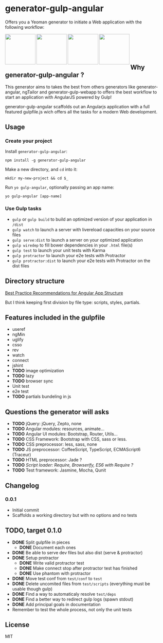 # generator-gulp-angular

Offers you a Yeoman generator to initiate a Web application with the following workflow:

<img height="100" align="left" src="https://raw.githubusercontent.com/yeoman/yeoman.io/master/app/assets/img/bullet-yo.gif">

<img height="100" align="left" src="http://bower.io/img/bower-logo.png">

<img height="100" align="left" src="https://s3.amazonaws.com/media-p.slid.es/uploads/hugojosefson/images/86267/angularjs-logo.png">

<img height="100" align="left" src="https://raw.github.com/gulpjs/artwork/master/gulp.png">

<br><br><br><br>

## Why generator-gulp-angular ?

This generator aims to takes the best from others generators like generator-angular, ngTailor and generator-gulp-webapp to offers the best workflow to start an application with AngularJS powered by Gulp!

generator-gulp-angular scaffolds out an Angularjs application with a full featured gulpfile.js wich offers all the tasks for a modern Web development.

## Usage

### Create your project

Install `generator-gulp-angular`:
```
npm install -g generator-gulp-angular
```

Make a new directory, and `cd` into it:
```
mkdir my-new-project && cd $_
```

Run `yo gulp-angular`, optionally passing an app name:
```
yo gulp-angular [app-name]
```

### Use Gulp tasks

* `gulp` or `gulp build` to build an optimized version of your application in `/dist`
* `gulp watch` to launch a server with livereload capacities on your source files
* `gulp serve:dist` to launch a server on your optimized application
* `gulp wiredep` to fill bower dependencies in your `.html` file(s)
* `gulp test` to launch your unit tests with Karma
* `gulp protractor` to launch your e2e tests with Protractor
* `gulp protractor:dist` to launch your e2e tests with Protractor on the dist files

## Directory structure

[Best Practice Recommendations for Angular App Structure](https://docs.google.com/document/d/1XXMvReO8-Awi1EZXAXS4PzDzdNvV6pGcuaF4Q9821Es/pub)

But I think keeping first division by file type: scripts, styles, partials.

## Features included in the gulpfile
* useref
* ngMin
* uglify
* csso
* rev
* watch
* connect
* jshint
* **TODO** image optimization
* **TODO** lazy
* **TODO** browser sync
* Unit test
* e2e test
* **TODO** partials bundeling in js

## Questions the generator will asks
* **TODO** jQuery: jQuery, Zepto, none
* **TODO** Angular modules: resources, animate...
* **TODO** Angular UI modules: Bootstrap, Router, Utils...
* **TODO** CSS Framework: Bootstrap with CSS, sass or less.
* **TODO** CSS preprocessor: less, sass, none
* **TODO** JS preprocessor: CoffeeScript, TypeScript, ECMAScript6 (Traceur)
* **TODO** HTML preprocessor: Jade ?
* **TODO** *Script loader: Require, Browserify, ES6 with Require ?*
* **TODO** Test framework: Jasmine, Mocha, Qunit

## Changelog

### 0.0.1

* Initial commit
* Scaffolds a working directory but with no options and no tests

## TODO, target 0.1.0

* **DONE** Split gulpfile in pieces
  * **DONE** Document each ones
* **DONE** Be able to serve dev files but also dist (serve & protractor)
* **DONE** Setup protractor
  * **DONE** Write valid protractor test
  * **DONE** Make connect stop after protractor test has finished
  * **DONE** Use phantom with protractor
* **DONE** Move test conf from `test/conf` to `test`
* **DONE** Delete uncomited files from `test/scripts` (everything must be usable though gulp)
* **DONE** Find a way to automaticaly resolve `test/deps`
* **DONE** Find a better way to redirect gulp logs (spawn stdout)
* **DONE** Add principal goals in documentation
* Remember to test the whole process, not only the unit tests

## License

MIT
